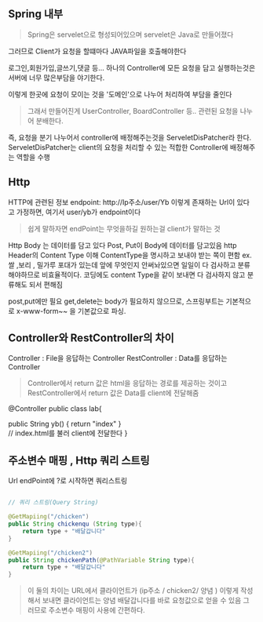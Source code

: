 ## Spring 내부

> Spring은 servelet으로 형성되어있으며 servelet은 Java로 만들어졌다

그러므로 Client가 요청을 할떄마다 JAVA파일을 호출해야한다

로그인,회원가입,글쓰기,댓글 등... 하나의 Controller에 모든 요청을 담고 실행하는것은 서버에 너무 많은부담을 야기한다.

이렇게 한곳에 요청이 모이는 것을 '도메인'으로 나누어 처리하여 부담을 줄인다

> 그래서 만들어진게 UserController, BoardController 등.. 관련된 요청을 나누어 분배한다.

즉, 요청을 분기 나누어서 controller에 배정해주는것을 ServeletDisPatcher라 한다. ServeletDisPatcher는 client의 요청을 처리할 수 있는 적합한 Controller에 배정해주는 역할을 수행



## Http

HTTP에 관련된 정보
endpoint: http://Ip주소/user/Yb 이렇게 존재하는 Url이 있다고 가정하면,
여기서 user/yb가 endpoint이다

>쉽게 말하자면 endPoint는 무엇을하길 원하는걸 client가 말하는 것

Http Body 는 데이터를 담고 있다
Post, Put이 Body에 데이터를 담고있음
http Header의 Content Type 이해
ContentType을 명시하고 보내야 받는 쪽이 편함
ex. 쌀 ,보리 , 밀가루 포대가 있는데 앞에 무엇인지 안써놔있으면 일일이 다 검사하고 분류해야하므로 비효율적이다. 코딩에도 content Type을 같이 보내면 다 검사하지 않고 분류해도 되서 편해짐

post,put에만 필요 
get,delete는 body가 필요하지 않으므로, 스프링부트는 기본적으로 x-www-form~~ 을 기본값으로 파싱.




## Controller와 RestController의 차이

Controller : File을 응답하는 Controller
RestController : Data를 응답하는 Controller

> Controller에서 return 값은 html을 응답하는 경로를 제공하는 것이고
> RestController에서 return 값은 Data를 client에 전달해줌


@Controller
public class lab{


public String yb() {
	return "index"
	}   
// index.html를 불러 client에 전달한다
 }
## 주소변수 매핑 , Http 쿼리 스트링

Url endPoint에 ?로 시작하면 쿼리스트링


``` java

// 쿼리 스트링(Query String)

@GetMapiing("/chicken")
public String chickenqu (String type){
	return type + "배달갑니다"   
}

@GetMapiing("/chicken2")
public String chickenPath(@PathVariable String type){
	return type + "배달갑니다"   
}

```
> 이 둘의 차이는 URL에서 클라이언트가 (ip주소 / chicken2/ 양념 )
이렇게 작성해서 보내면 클라이언트는 양념 배달갑니다를 바로 요청값으로 얻을 수 있음
그러므로 주소변수 매핑이 사용에 간편하다.

